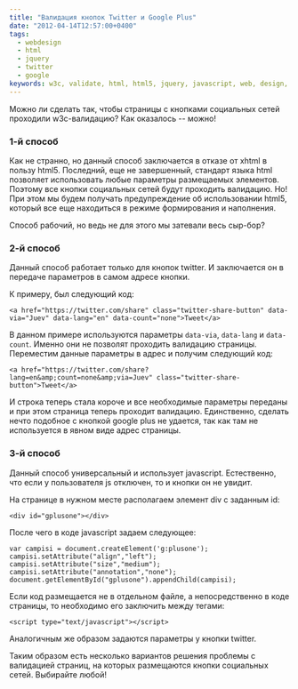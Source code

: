 ```yaml
---
title: "Валидация кнопок Twitter и Google Plus"
date: "2012-04-14T12:57:00+0400"
tags:
  - webdesign
  - html
  - jquery
  - twitter
  - google
keywords: w3c, validate, html, html5, jquery, javascript, web, design, twitter, g+, google plus
---
```

Можно ли сделать так, чтобы страницы с кнопками социальных сетей проходили w3c-валидацию? Как оказалось -- можно!

### 1-й способ

Как не странно, но данный способ заключается в отказе от xhtml в пользу html5. Последний, еще не завершенный, стандарт языка html позволяет использовать любые параметры размещаемых элементов. Поэтому все кнопки социальных сетей будут проходить валидацию. Но! При этом мы будем получать предупреждение об использовании html5, который все еще находиться в режиме формирования и наполнения. 

Способ рабочий, но ведь не для этого мы затевали весь сыр-бор?

### 2-й способ

Данный способ работает только для кнопок twitter. И заключается он в передаче параметров в самом адресе кнопки.

К примеру, был следующий код:

    <a href="https://twitter.com/share" class="twitter-share-button" data-via="Juev" data-lang="en" data-count="none">Tweet</a>

В данном примере используются параметры `data-via`, `data-lang` и `data-count`. Именно они не позволят проходить валидацию страницы. Переместим данные параметры в адрес и получим следующий код:

    <a href="https://twitter.com/share?lang=en&amp;count=none&amp;via=Juev" class="twitter-share-button">Tweet</a>

И строка теперь стала короче и все необходимые параметры переданы и при этом страница теперь проходит валидацию. Единственно, сделать нечто подобное с кнопкой google plus не удается, так как там не используется в явном виде адрес страницы.

### 3-й способ

Данный способ универсальный и использует javascript. Естественно, что если у пользователя js отключен, то и кнопки он не увидит.

На странице в нужном месте располагаем элемент div с заданным id:

    <div id="gplusone"></div>

После чего в коде javascript задаем следующее:

    var campisi = document.createElement('g:plusone'); 
    campisi.setAttribute("align","left");
    campisi.setAttribute("size","medium");
    campisi.setAttribute("annotation","none");
    document.getElementById("gplusone").appendChild(campisi);
  
Если код размещается не в отдельном файле, а непосредственно в коде страницы, то необходимо его заключить между тегами:

    <script type="text/javascript"></script>

Аналогичным же образом задаются параметры у кнопки twitter.

Таким образом есть несколько вариантов решения проблемы с валидацией страниц, на которых размещаются кнопки социальных сетей. Выбирайте любой!
